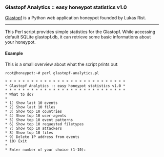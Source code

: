 ### Glastopf Analytics :: easy honeypot statistics v1.0

[Glastopf](https://github.com/glastopf/glastopf) is a Python web application honeypot founded by Lukas Rist.

---

This Perl script provides simple statistics for the Glastopf. While accessing default SQLite glastopf.db, it can retrieve some basic informations about your honeypot.

#### Example

This is a small overview about what the script prints out:

```
root@honeypot:~# perl glastopf-analytics.pl

* * * * * * * * * * * * * * * * * * * * * * * * * * * *
* Glastopf Analytics :: easy honeypot statistics v1.0 *
* * * * * * * * * * * * * * * * * * * * * * * * * * * *
* What to do?
*
* 1) Show last 10 events
* 2) Show last 10 files
* 3) Show top 10 countries
* 4) Show top 10 user-agents
* 5) Show top 10 event patterns
* 6) Show top 10 requested filetypes
* 7) Show top 10 attackers
* 8) Show top 10 files
* 9) Delete IP address from events
* 10) Exit
*
* Enter number of your choice (1-10):
```
